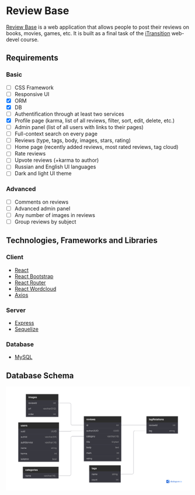 # Review Base

[Review Base](https://review-base.netlify.app) is a web application that allows people to post their reviews on books, movies, games, etc. It is built as a final task of the [iTransition](https://www.itransition.com) web-devel course.

## Requirements

### Basic

- [ ] CSS Framework
- [ ] Responsive UI
- [x] ORM
- [x] DB
- [ ] Authentification through at least two services
- [x] Profile page (karma, list of all reviews, filter, sort, edit, delete, etc.)
- [ ] Admin panel (list of all users with links to their pages)
- [ ] Full-context search on every page
- [ ] Reviews (type, tags, body, images, stars, rating)
- [ ] Home page (recently added reviews, most rated reviews, tag cloud)
- [ ] Rate reviews
- [ ] Upvote reviews (+karma to author)
- [ ] Russian and English UI languages
- [ ] Dark and light UI theme

### Advanced

- [ ] Comments on reviews
- [ ] Advanced admin panel
- [ ] Any number of images in reviews
- [ ] Group reviews by subject

## Technologies, Frameworks and Libraries

### Client

- [React](https://reactjs.org/)
- [React Bootstrap](https://react-bootstrap.github.io/)
- [React Router](https://reactrouter.com/)
- [React Wordcloud](https://react-wordcloud.netlify.app/)
- [Axios](https://axios-http.com/)

### Server

- [Express](https://expressjs.com/)
- [Sequelize](https://sequelize.org/)

### Database

- [MySQL](https://expressjs.com/)

## Database Schema

![DB schema](./DB_SCHEMA.svg)
